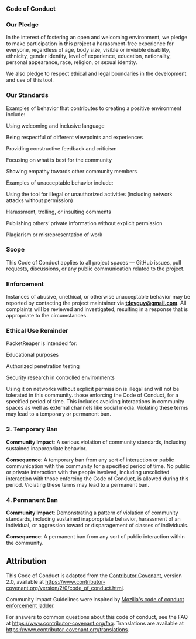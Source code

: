 ### Code of Conduct

### Our Pledge

In the interest of fostering an open and welcoming environment, we pledge to make participation in this project a harassment-free experience for everyone, regardless of age, body size, visible or invisible disability, ethnicity, gender identity, level of experience, education, nationality, personal appearance, race, religion, or sexual identity.

We also pledge to respect ethical and legal boundaries in the development and use of this tool.

### Our Standards

Examples of behavior that contributes to creating a positive environment include:

Using welcoming and inclusive language

Being respectful of different viewpoints and experiences

Providing constructive feedback and criticism

Focusing on what is best for the community

Showing empathy towards other community members


Examples of unacceptable behavior include:

Using the tool for illegal or unauthorized activities (including network attacks without permission)

Harassment, trolling, or insulting comments

Publishing others’ private information without explicit permission

Plagiarism or misrepresentation of work


### Scope

This Code of Conduct applies to all project spaces — GitHub issues, pull requests, discussions, or any public communication related to the project.

### Enforcement
Instances of abusive, unethical, or otherwise unacceptable behavior may be reported by contacting the project maintainer via **tdevguy@gmail.com**.
All complaints will be reviewed and investigated, resulting in a response that is appropriate to the circumstances.

### Ethical Use Reminder

PacketReaper is intended for:

Educational purposes

Authorized penetration testing

Security research in controlled environments

Using it on networks without explicit permission is illegal and will not be tolerated in this community.
those enforcing the Code of Conduct, for a specified period of time. This
includes avoiding interactions in community spaces as well as external channels
like social media. Violating these terms may lead to a temporary or
permanent ban.

### 3. Temporary Ban

**Community Impact**: A serious violation of community standards, including
sustained inappropriate behavior.

**Consequence**: A temporary ban from any sort of interaction or public
communication with the community for a specified period of time. No public or
private interaction with the people involved, including unsolicited interaction
with those enforcing the Code of Conduct, is allowed during this period.
Violating these terms may lead to a permanent ban.

### 4. Permanent Ban

**Community Impact**: Demonstrating a pattern of violation of community
standards, including sustained inappropriate behavior,  harassment of an
individual, or aggression toward or disparagement of classes of individuals.

**Consequence**: A permanent ban from any sort of public interaction within
the community.

## Attribution

This Code of Conduct is adapted from the [Contributor Covenant][homepage],
version 2.0, available at
https://www.contributor-covenant.org/version/2/0/code_of_conduct.html.

Community Impact Guidelines were inspired by [Mozilla's code of conduct
enforcement ladder](https://github.com/mozilla/diversity).

[homepage]: https://www.contributor-covenant.org

For answers to common questions about this code of conduct, see the FAQ at
https://www.contributor-covenant.org/faq. Translations are available at
https://www.contributor-covenant.org/translations.
